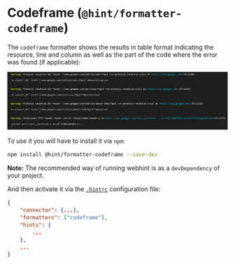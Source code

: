 # Codeframe (`@hint/formatter-codeframe`)

The `codeframe` formatter shows the results in table format indicating
the resource, line and column as well as the part of the code where the
error was found (if applicable):

![Example output for the codeframe formatter](images/codeframe-output.png)

To use it you will have to install it via `npm`:

```bash
npm install @hint/formatter-codeframe --save-dev
```

**Note:** The recommended way of running webhint is as a `devDependency` of
your project.

And then activate it via the [`.hintrc`][hintrc] configuration file:

```json
{
    "connector": {...},
    "formatters": ["codeframe"],
    "hints": {
        ...
    },
    ...
}
```

<!-- Link labels: -->

[hintrc]: https://webhint.io/docs/user-guide/configuring-webhint/summary/
